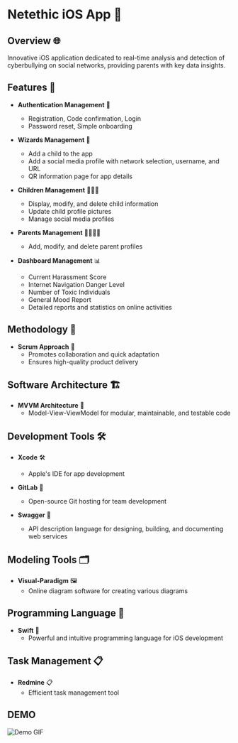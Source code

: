 # Netethic iOS App 📱

## Overview 🌐

Innovative iOS application dedicated to real-time analysis and detection of cyberbullying on social networks, providing parents with key data insights.

## Features 🚀

- **Authentication Management** 🔐
  - Registration, Code confirmation, Login
  - Password reset, Simple onboarding

- **Wizards Management** 🧙
  - Add a child to the app
  - Add a social media profile with network selection, username, and URL
  - QR information page for app details

- **Children Management** 👨‍👧‍👦
  - Display, modify, and delete child information
  - Update child profile pictures
  - Manage social media profiles

- **Parents Management** 👨‍👩‍👧‍👦
  - Add, modify, and delete parent profiles

- **Dashboard Management** 📊
  - Current Harassment Score
  - Internet Navigation Danger Level
  - Number of Toxic Individuals
  - General Mood Report
  - Detailed reports and statistics on online activities

## Methodology 🔄

- **Scrum Approach** 🏉
  - Promotes collaboration and quick adaptation
  - Ensures high-quality product delivery

## Software Architecture 🏗️

- **MVVM Architecture** 🧱
  - Model-View-ViewModel for modular, maintainable, and testable code

## Development Tools 🛠️

- **Xcode** 🛠️
  - Apple's IDE for app development

- **GitLab** 🐙
  - Open-source Git hosting for team development

- **Swagger** 📜
  - API description language for designing, building, and documenting web services

## Modeling Tools 🗂️

- **Visual-Paradigm** 🖼️
  - Online diagram software for creating various diagrams

## Programming Language 🚀

- **Swift** 🚀
  - Powerful and intuitive programming language for iOS development

## Task Management 📋

- **Redmine** 📋
  - Efficient task management tool

## DEMO

![Demo GIF]([https://drive.google.com/file/d/1vKKGjwTUA075M8aP0REtrXxwT1S8ZF14/view?usp=drive_link])

